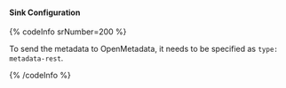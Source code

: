 #### Sink Configuration

{% codeInfo srNumber=200 %}

To send the metadata to OpenMetadata, it needs to be specified as `type: metadata-rest`.

{% /codeInfo %}
